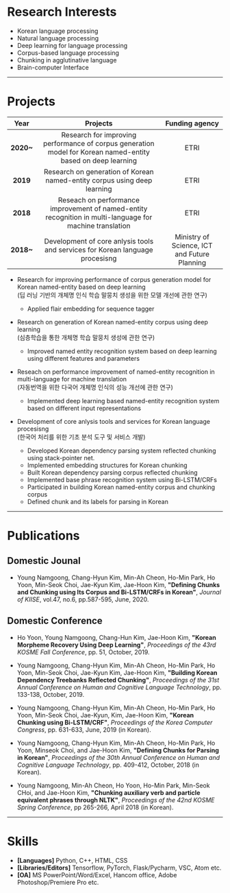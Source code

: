 # Research Interests
* Korean language processing
* Natural language processing
* Deep learning for language processing
* Corpus-based language processing
* Chunking in agglutinative language
* Brain-computer Interface

***
# Projects

|  <center>Year</center> |  <center>Projects</center> |  <center>Funding agency</center> |
|:--------:|:--------:|:--------:|
|**2020~**| <center>Research for improving performance of corpus generation model for Korean named-entity based on deep learning</center> | <center>ETRI</center>|
|**2019** | <center>Research on generation of Korean named-entity corpus using deep learning</center> |<center>ETRI</center>|
|**2018** | <center>Reseach on performance improvement of named-entity recognition in multi-language for machine translation</center> |<center>ETRI</center>|
|**2018~** | <center>Development of core anlysis tools and services for Korean language procesisng</center> |<center>Ministry of Science, ICT and Future Planning</center>|



* Research for improving performance of corpus generation model for Korean named-entity based on deep learning  
  (딥 러닝 기반의 개체명 인식 학습 말뭉치 생성을 위한 모델 개선에 관한 연구)
  -	Applied flair embedding for sequence tagger
  
* Research on generation of Korean named-entity corpus using deep learning  
  (심층학습을 통한 개체명 학습 말뭉치 생성에 관한 연구)
  -	Improved named entity recognition system based on deep learning using different features and parameters

* Reseach on performance improvement of named-entity recognition in multi-language for machine translation  
  (자동번역을 위한 다국어 개체명 인식의 성능 개선에 관한 연구)
  -	Implemented deep learning based named-entity recognition system based on different input representations

* Development of core anlysis tools and services for Korean language procesisng  
  (한국어 처리를 위한 기초 분석 도구 및 서비스 개발)
  -	Developed Korean dependency parsing system reflected chunking using stack-pointer net.
  -	Implemented embedding structures for Korean chunking
  -	Built Korean dependency parsing corpus reflected chunking
  -	Implemented base phrase recognition system using Bi-LSTM/CRFs
  -	Participated in building Korean named-entity corpus and chunking corpus
  -	Defined chunk and its labels for parsing in Korean



***
# Publications

## Domestic Jounal
* Young Namgoong, Chang-Hyun Kim, Min-Ah Cheon, Ho-Min Park, Ho Yoon, Min-Seok Choi, Jae-Kyun Kim, Jae-Hoon Kim, **"Defining Chunks and Chunking using Its Corpus and Bi-LSTM/CRFs in Korean"**, *Journal of KIISE*, vol.47, no.6, pp.587-595, June, 2020.

## Domestic Conference
* Ho Yoon, Young Namgoong, Chang-Hun Kim, Jae-Hoon Kim, **"Korean Morpheme Recovery Using Deep Learning"**, *Proceedings of the 43rd KOSME Fall Conference*, pp. 51, October, 2019. 

* Young Namgoong, Chang-Hyun Kim, Min-Ah Cheon, Ho-Min Park, Ho Yoon, Min-Seok Choi, Jae-Kyun Kim, Jae-Hoon Kim, **"Building Korean Dependency Treebanks Reflected Chunking"**, *Proceedings of the 31st Annual Conference on Human and Cognitive Language Technology*, pp. 133-138, October, 2019. 

* Young Namgoong, Chang-Hyun Kim, Min-Ah Cheon, Ho-Min Park, Ho Yoon, Min-Seok Choi, Jae-Kyun, Kim, Jae-Hoon Kim, **"Korean Chunking using Bi-LSTM/CRF"**, *Proceedings of the Korea Computer Congress*, pp. 631-633, June, 2019 (in Korean).

* Young Namgoong, Chang-Hyun Kim, Min-Ah Cheon, Ho-Min Park, Ho Yoon, Minseok Choi, and Jae-Hoon Kim, **"Defining Chunks for Parsing in Korean"**, *Proceedings of the 30th Annual Conference on Human and Cognitive Language Technology*, pp. 409-412, October, 2018 (in Korean).

* Young Namgoong, Min-Ah Cheon,  Ho Yoon, Ho-Min Park,  Min-Seok CHoi, and Jae-Hoon Kim, **"Chunking auxiliary verb and particle equivalent phrases through NLTK"**,  *Proceedings of the 42nd KOSME Spring Conference*, pp 265-266, April 2018 (in Korean).



***
# Skills
* **[Languages]** Python, C++, HTML, CSS
* **[Libraries/Editors]** Tensorflow, PyTorch, Flask/Pycharm, VSC, Atom etc.
* **[OA]** MS PowerPoint/Word/Excel, Hancom office, Adobe Photoshop/Premiere Pro etc.
